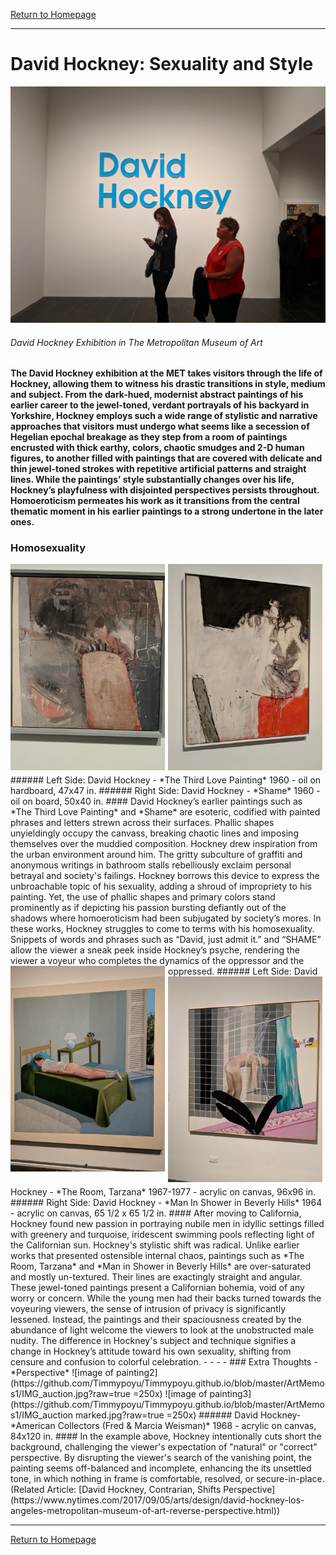 [Return to Homepage](https://timmypoyu.github.io)
- - - -
# David Hockney: Sexuality and Style
![image of painting](https://github.com/Timmypoyu/Timmypoyu.github.io/blob/master/ArtMemos1/IMG_Entry.jpg?raw=true)
###### David Hockney Exhibition in The Metropolitan Museum of Art
#### The David Hockney exhibition at the MET takes visitors through the life of Hockney, allowing them to witness his drastic transitions in style, medium and subject. From the dark-hued, modernist abstract paintings of his earlier career to the jewel-toned, verdant portrayals of his backyard in Yorkshire, Hockney employs such a wide range of stylistic and narrative approaches that visitors must undergo what seems like a secession of Hegelian epochal breakage as they step from a room of paintings encrusted with thick earthy, colors, chaotic smudges and 2-D human figures, to another filled with paintings that are covered with delicate and thin jewel-toned strokes with repetitive artificial patterns and straight lines. While the paintings’ style substantially changes over his life, Hockney’s playfulness with disjointed perspectives persists throughout. Homoeroticism permeates his work as it transitions from the central thematic moment in his earlier paintings to a strong undertone in the later ones. 

### **Homosexuality** 
<img src="https://github.com/Timmypoyu/Timmypoyu.github.io/blob/master/ArtMemos1/IMG_ejact.jpg?raw=true" style="float: left; width: 49%; margin-right: 1%; margin-bottom: 0.5em;">
<img src="https://github.com/Timmypoyu/Timmypoyu.github.io/blob/master/ArtMemos1/IMG_shame.jpg?raw=true" style="float: left; width: 49%; margin-right: 1%; margin-bottom: 0.5em;">
###### Left Side: David Hockney - *The Third Love Painting* 1960 - oil on hardboard, 47x47 in.
###### Right Side: David Hockney - *Shame* 1960 - oil on board, 50x40 in.
#### David Hockney’s earlier paintings such as *The Third Love Painting* and *Shame* are esoteric, codified with painted phrases and letters strewn across their surfaces. Phallic shapes unyieldingly occupy the canvass, breaking chaotic lines and imposing themselves over the muddied composition. Hockney drew inspiration from the urban environment around him. The gritty subculture of graffiti and anonymous writings in bathroom stalls rebelliously exclaim personal betrayal and society's failings. Hockney borrows this device to express the unbroachable topic of his sexuality, adding a shroud of impropriety to his painting. Yet, the use of phallic shapes and primary colors stand prominently as if depicting his passion bursting defiantly out of the shadows where homoeroticism had been subjugated by society’s mores. In these works, Hockney struggles to come to terms with his homosexuality. Snippets of words and phrases such as “David, just admit it.” and “SHAME” allow the viewer a sneak peek inside Hockney’s psyche, rendering the viewer a voyeur who completes the dynamics of the oppressor and the oppressed. 
<img src="https://github.com/Timmypoyu/Timmypoyu.github.io/blob/master/ArtMemos1/IMG_nubile%20boy.jpg?raw=true" style="float: left; width: 49%; margin-right: 1%; margin-bottom: 0.5em;">
<img src="https://github.com/Timmypoyu/Timmypoyu.github.io/blob/master/ArtMemos1/IMG_voyeur.jpg?raw=true" style="float: left; width: 49%; margin-right: 1%; margin-bottom: 0.5em;">
###### Left Side: David Hockney - *The Room, Tarzana* 1967-1977 - acrylic on canvas, 96x96 in.
###### Right Side: David Hockney - *Man In Shower in Beverly Hills* 1964 - acrylic on canvas, 65 1/2 x 65 1/2 in.
#### After moving to California, Hockney found new passion in portraying nubile men in idyllic settings filled with greenery and turquoise, iridescent swimming pools reflecting light of the Californian sun. Hockney's stylistic shift was radical. Unlike earlier works that presented ostensible internal chaos, paintings such as *The Room, Tarzana* and *Man in Shower in Beverly Hills* are over-saturated and mostly un-textured. Their lines are exactingly straight and angular. These jewel-toned paintings present a Californian bohemia, void of any worry or concern. While the young men had their backs turned towards the voyeuring viewers, the sense of intrusion of privacy is significantly lessened. Instead, the paintings and their spaciousness created by the abundance of light welcome the viewers to look at the unobstructed male nudity. The difference in Hockney's subject and technique signifies a change in Hockney’s attitude toward his own sexuality, shifting from censure and confusion to colorful celebration. 
- - - -
### Extra Thoughts - *Perspective* 
![image of painting2](https://github.com/Timmypoyu/Timmypoyu.github.io/blob/master/ArtMemos1/IMG_auction.jpg?raw=true =250x)
![image of painting3](https://github.com/Timmypoyu/Timmypoyu.github.io/blob/master/ArtMemos1/IMG_auction marked.jpg?raw=true =250x)
###### David Hockney- *American Collectors (Fred & Marcia Weisman)* 1968 - acrylic on canvas, 84x120 in. 
#### In the example above, Hockney intentionally cuts short the background, challenging the viewer's expectation of "natural" or "correct" perspective. By disrupting the viewer's search of the vanishing point, the painting seems off-balanced and incomplete, enhancing the its unsettled tone, in which nothing in frame is comfortable, resolved, or secure-in-place. (Related Article: [David Hockney, Contrarian, Shifts Perspective](https://www.nytimes.com/2017/09/05/arts/design/david-hockney-los-angeles-metropolitan-museum-of-art-reverse-perspective.html))

- - - -
[Return to Homepage](https://timmypoyu.github.io)
